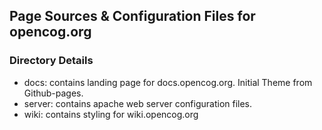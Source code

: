 ## Page Sources & Configuration Files for opencog.org

### Directory Details

* docs: contains landing page for docs.opencog.org. Initial Theme from
        Github-pages.
* server: contains apache web server configuration files.
* wiki: contains styling for wiki.opencog.org
